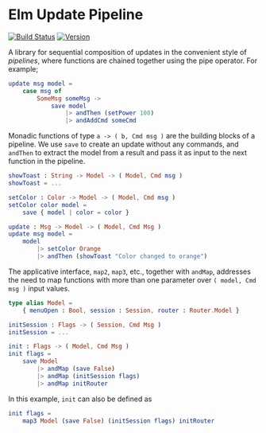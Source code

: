 # Elm Update Pipeline

[![Build Status](https://img.shields.io/travis/laserpants/elm-update-pipeline/master.svg?style=flat)](https://travis-ci.org/laserpants/elm-update-pipeline)
[![Version](https://img.shields.io/badge/elm--version-0.19-blue.svg?colorB=ff69b4)](http://elm-lang.org/)

A library for sequential composition of updates in the convenient style of _pipelines_,
where functions are chained together using the pipe operator. For example;

```elm
update msg model =
    case msg of
        SomeMsg someMsg ->
            save model
                |> andThen (setPower 100)
                |> andAddCmd someCmd
```

Monadic functions of type `a -> ( b, Cmd msg )` are the building blocks of a pipeline.
We use `save` to create an update without any commands, and `andThen` to extract the model from a result and pass it as input to the next function in the pipeline.

```elm
showToast : String -> Model -> ( Model, Cmd msg )
showToast = ...

setColor : Color -> Model -> ( Model, Cmd msg )
setColor color model =
    save { model | color = color }

update : Msg -> Model -> ( Model, Cmd Msg )
update msg model =
    model
        |> setColor Orange
        |> andThen (showToast "Color changed to orange")
```

The applicative interface, `map2`, `map3`, etc., together with `andMap`, addresses the need to map functions with more than one parameter over `( model, Cmd msg )` input values.

```elm
type alias Model =
    { menuOpen : Bool, session : Session, router : Router.Model }

initSession : Flags -> ( Session, Cmd Msg )
initSession = ...

init : Flags -> ( Model, Cmd Msg )
init flags =
    save Model
        |> andMap (save False)
        |> andMap (initSession flags)
        |> andMap initRouter
```

In this example, `init` can also be defined as

```elm
init flags =
    map3 Model (save False) (initSession flags) initRouter
```

